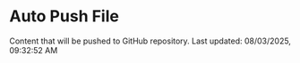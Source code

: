 # Auto Push File

Content that will be pushed to GitHub repository.
Last updated: 08/03/2025, 09:32:52 AM